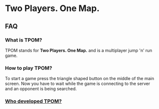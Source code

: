 # Two Players. One Map.
## FAQ
### What is TPOM?
TPOM stands for **Two Players. One Map.** and is a multiplayer jump 'n' run game.
### How to play TPOM?
To start a game press the triangle shaped button on the middle of the main screen. Now you have to wait while the game is connecting to the server and an opponent is being searched.
### [Who developed TPOM?](https://john2ksonn.github.io/TPOM/credits)
